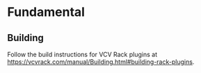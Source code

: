 # Fundamental


## Building

Follow the build instructions for VCV Rack plugins at https://vcvrack.com/manual/Building.html#building-rack-plugins.
